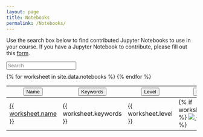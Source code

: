 ```yaml
---
layout: page
title: Notebooks
permalink: /Notebooks/
---
```


Use the search box below to find contributed Jupyter Notebooks to use
in your course.  If you have a Jupyter Notebook to contribute, please
fill out this [form](/notebook-submission-google-form.html).

<div id="tableID" style="overflow-x:auto;">
<div class="row" style="margin-bottom:10px;">
    <!-- 'fuzzy-search' combines multiple search terms with AND and
    searches across all columns.  'search' uses an exact text
    search. -->
	<input type="text" class="fuzzy-search form-control" placeholder="Search" />
</div>
<table class="notebook-table">
<thead>
		<th>
			<button type="button" class="sort" data-sort="sortName">
				<div class="text">Name</div><i class="unsorted_caret"></i><i class="sorted_caret"></i>
			</button>
		</th>
		<th>
			<button type="button" class="sort" data-sort="sortKeywords">
				<div class="text">Keywords</div><i class="unsorted_caret"></i><i class="sorted_caret"></i>
			</button>
		</th>
		<th>
			<button type="button" class="sort" data-sort="sortLevel">
				<div class="text">Level</div><i class="unsorted_caret"></i><i class="sorted_caret"></i>
			</button>
		</th>
		<th>
			<button type="button" class="sort" data-sort="sortBinder">
				<div class="text">Binder</div><i class="unsorted_caret"></i><i class="sorted_caret"></i>
			</button>
		</th>
		<!-- <th><button type="button" class="sort textright" data-sort="sortAzure">Azure Notebook</button></th> -->
		<th>
			<button type="button" class="sort" data-sort="sortColab">
				<div class="text">Google CoLab</div><i class="unsorted_caret"></i><i class="sorted_caret"></i>
			</button>
		</th>
	</thead>
    <!-- IMPORTANT, class="list" must be on tbody -->
    <tbody class="list">
{% for worksheet in site.data.notebooks %}
	<tr>
		<td class="sortName">
			<a href="{{ worksheet.url }}">
				{{ worksheet.name }}
			</a>
		</td>
		<td class="sortKeywords">
			{{ worksheet.keywords }}
		</td>
		<td class="sortLevel">
			{{ worksheet.level }}
		</td>
        <td class="sortBinder">
	{% if worksheet.binder %}
			<a href="https://mybinder.org/{{ worksheet.binder }}">
				<img src="https://mybinder.org/badge_logo.svg">
			</a>
	{% endif %}
		</td>
    <!--     <td class="sortAzure"> -->
	<!-- {% if worksheet.azure_notebook %} -->
	<!-- 		<a href="https://notebooks.azure.com/{{ worksheet.azure_notebook }}"> -->
	<!-- 			<img src="https://notebooks.azure.com/launch.svg"> -->
	<!-- 		</a> -->
	<!-- {% endif %} -->
	<!-- 	</td> -->
        <td class="sortColab">
	{% if worksheet.colab %}
			<a href="https://colab.research.google.com/{{ worksheet.colab }}">
				<img src="https://colab.research.google.com/assets/colab-badge.svg">
			</a>
	{% endif %}
		</td>
      </tr>
{% endfor %}
	</tbody>

</table>
</div>
    
<script src="//cdnjs.cloudflare.com/ajax/libs/list.js/1.5.0/list.min.js"></script>
<script type="text/javascript">
	var options = {
        valueNames: [ 'sortName', 'sortKeywords', 'sortLevel', 'sortBinder', 'sortColab'],
    };
    var contactList = new List('tableID', options);
</script>
     
